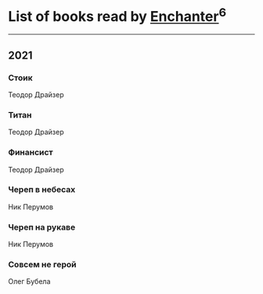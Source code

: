 # List of books read by [Enchanter](https://plus.google.com/u/0/100275284640928997494/)<sup>6</sup>
---

## 2021

### Стоик
Теодор Драйзер


### Титан
Теодор Драйзер


### Финансист
Теодор Драйзер


### Череп в небесах
Ник Перумов


### Череп на рукаве
Ник Перумов


### Совсем не герой
Олег Бубела



